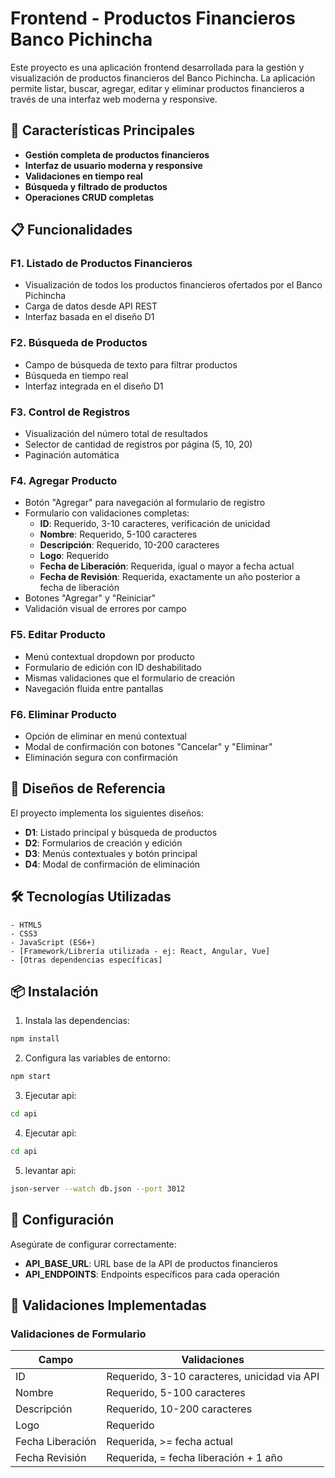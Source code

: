 # Frontend - Productos Financieros Banco Pichincha

Este proyecto es una aplicación frontend desarrollada para la gestión y visualización de productos financieros del Banco Pichincha. La aplicación permite listar, buscar, agregar, editar y eliminar productos financieros a través de una interfaz web moderna y responsive.

## 🚀 Características Principales

- **Gestión completa de productos financieros**
- **Interfaz de usuario moderna y responsive**
- **Validaciones en tiempo real**
- **Búsqueda y filtrado de productos**
- **Operaciones CRUD completas**

## 📋 Funcionalidades

### F1. Listado de Productos Financieros
- Visualización de todos los productos financieros ofertados por el Banco Pichincha
- Carga de datos desde API REST
- Interfaz basada en el diseño D1

### F2. Búsqueda de Productos
- Campo de búsqueda de texto para filtrar productos
- Búsqueda en tiempo real
- Interfaz integrada en el diseño D1

### F3. Control de Registros
- Visualización del número total de resultados
- Selector de cantidad de registros por página (5, 10, 20)
- Paginación automática

### F4. Agregar Producto
- Botón "Agregar" para navegación al formulario de registro
- Formulario con validaciones completas:
  - **ID**: Requerido, 3-10 caracteres, verificación de unicidad
  - **Nombre**: Requerido, 5-100 caracteres
  - **Descripción**: Requerido, 10-200 caracteres
  - **Logo**: Requerido
  - **Fecha de Liberación**: Requerida, igual o mayor a fecha actual
  - **Fecha de Revisión**: Requerida, exactamente un año posterior a fecha de liberación
- Botones "Agregar" y "Reiniciar"
- Validación visual de errores por campo

### F5. Editar Producto
- Menú contextual dropdown por producto
- Formulario de edición con ID deshabilitado
- Mismas validaciones que el formulario de creación
- Navegación fluida entre pantallas

### F6. Eliminar Producto
- Opción de eliminar en menú contextual
- Modal de confirmación con botones "Cancelar" y "Eliminar"
- Eliminación segura con confirmación

## 🎨 Diseños de Referencia

El proyecto implementa los siguientes diseños:

- **D1**: Listado principal y búsqueda de productos
- **D2**: Formularios de creación y edición
- **D3**: Menús contextuales y botón principal
- **D4**: Modal de confirmación de eliminación

## 🛠️ Tecnologías Utilizadas

```
- HTML5
- CSS3
- JavaScript (ES6+)
- [Framework/Librería utilizada - ej: React, Angular, Vue]
- [Otras dependencias específicas]
```

## 📦 Instalación

1. Instala las dependencias:
```bash
npm install
```

2. Configura las variables de entorno:
```bash
npm start
```

3. Ejecutar api:
```bash
cd api
```

4. Ejecutar api:
```bash
cd api
```

5. levantar api:
```bash
json-server --watch db.json --port 3012
```

## 🔧 Configuración

Asegúrate de configurar correctamente:

- **API_BASE_URL**: URL base de la API de productos financieros
- **API_ENDPOINTS**: Endpoints específicos para cada operación


## 🧪 Validaciones Implementadas

### Validaciones de Formulario

| Campo | Validaciones |
|-------|-------------|
| ID | Requerido, 3-10 caracteres, unicidad via API |
| Nombre | Requerido, 5-100 caracteres |
| Descripción | Requerido, 10-200 caracteres |
| Logo | Requerido |
| Fecha Liberación | Requerida, >= fecha actual |
| Fecha Revisión | Requerida, = fecha liberación + 1 año |


